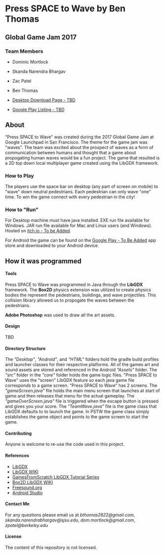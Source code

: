 # **Press SPACE to Wave** by Ben Thomas
## Global Game Jam 2017
### Team Members
* Dominic Mortlock
* Skanda Narendra Bhargav
* Zac Patel
* Ben Thomas

* [Desktop Download Page - TBD](https://google.com)
* [Google Play Listing - TBD](https://google.com)

## **About**

"Press SPACE to Wave" was created during the 2017 Global Game Jam at Google Launchpad in San Francisco. The theme for the game jam was "waves". The team was excited about the prospect of waves as a form of communication between humans and thought that a game about propogating human waves would be a fun project. The game that resulted is a 2D top down local multiplayer game created using the LibGDX framework. 

### How to Play 

The players use the space bar on desktop (any part of screen on mobile) to "wave" down neutral pedestrians. Each pedestrian can only wave "one" time. To win the game connect with every pedestrian in the city!

### How to "Run"

For Desktop machine must have java installed. EXE run file available for Windows. JAR run file available for Mac and Linux users (and Windows). Hosted on [itch.io - To be Added](https://google.com).

For Android the game can be found on the [Google Play - To Be Added](https://google.com) app store and downloaded to your Android device.

## How it was programmed

#### Tools
Press SPACE to Wave was programmed in Java through the **LibGDX** framework. The **Box2D** physics extension was utilized to create physics bodies the represent the pedestrians, buildings, and wave projectiles. This collision library allowed us to propogate the waves between the pedestrians. 

**Adobe Photoshop** was used to draw all the art assets. 

#### Design
TBD

#### Directory Structure

The *"Desktop"*, *"Android"*, and *"HTML"* folders hold the gradle build profiles and launcher classes for their respective platforms. All of the games art and sound assets are stored and referenced in the Android *"Assets"* folder. The *"src"* folder in the *"core"* folder holds the game logic files. "Press SPACE to Wave" uses the "screen" LibGDX feature so each java game file corresponds to a game screen. "Press SPACE to Wave" has 2 screens. The *"gameScreen.java"* file holds the main menu screen that launches at start of game and then releases that menu for the actual gameplay. The *"gameOverScreen.java"* file is triggered when the escape button is pressed and gives you your score. The *"TeamWave.java"* file is the game class that LibGDX defaults to to launch the game. In PSTW the game class simply establishes the game object and points to the game screen to start the game. 

#### Contributing

Anyone is welcome to re-use the code used in this project.

#### References

* [LibGDX](https://libgdx.badlogicgames.com/)
* [LibGDX WIKI](https://github.com/libgdx/libgdx/wiki)
* [GamesFromScratch LibGDX Tutorial Series](http://www.gamefromscratch.com/page/LibGDX-Tutorial-series.aspx)
* [Box2D LibGDX WIKI](https://github.com/libgdx/libgdx/wiki/Box2d)
* [Freesound.org](http://freesound.org/)
* [Android Studio](https://developer.android.com/studio/index.html)

#### Contact Me

For any questions please email us at _bthomas2622@gmail.com_, _skanda.narendrabhargav@sjsu.edu_, _dom.mortlock@gmail.com_, _zpatel@berkeley.edu_

#### License

The content of this repository is not licensed. 